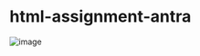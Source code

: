 # html-assignment-antra
![image](https://user-images.githubusercontent.com/54963585/180109718-39016d47-3b3e-49bf-b684-75721e63a0aa.png)
